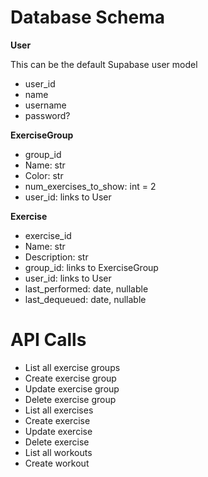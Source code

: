 # Database Schema

**User**

This can be the default Supabase user model

- user_id
- name
- username
- password?

**ExerciseGroup**

- group_id
- Name: str
- Color: str
- num_exercises_to_show: int = 2
- user_id: links to User

**Exercise**

- exercise_id
- Name: str
- Description: str
- group_id: links to ExerciseGroup
- user_id: links to User
- last_performed: date, nullable
- last_dequeued: date, nullable

# API Calls

- List all exercise groups
- Create exercise group
- Update exercise group
- Delete exercise group
- List all exercises
- Create exercise
- Update exercise
- Delete exercise
- List all workouts
- Create workout
